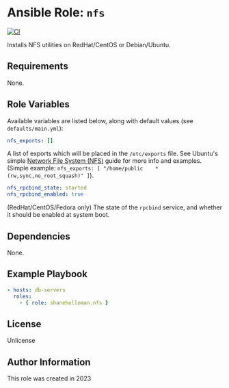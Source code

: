 # Ansible Role: `nfs`

[![CI](https://github.com/shaneholloman/ansible-role-nfs/actions/workflows/ci.yml/badge.svg)](https://github.com/shaneholloman/ansible-role-nfs/actions/workflows/ci.yml)

Installs NFS utilities on RedHat/CentOS or Debian/Ubuntu.

## Requirements

None.

## Role Variables

Available variables are listed below, along with default values (see `defaults/main.yml`):

```yml
nfs_exports: []
```

A list of exports which will be placed in the `/etc/exports` file. See Ubuntu's simple [Network File System (NFS)](https://ubuntu.com/server/docs/service-nfs) guide for more info and examples. (Simple example: `nfs_exports: [ "/home/public    *(rw,sync,no_root_squash)" ]`).

```yml
nfs_rpcbind_state: started
nfs_rpcbind_enabled: true
```

(RedHat/CentOS/Fedora only) The state of the `rpcbind` service, and whether it should be enabled at system boot.

## Dependencies

None.

## Example Playbook

```yml
- hosts: db-servers
  roles:
    - { role: shaneholloman.nfs }
```

## License

Unlicense

## Author Information

This role was created in 2023
